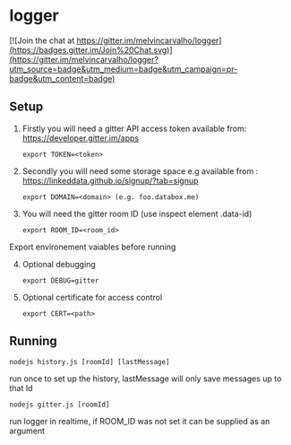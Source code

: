 # logger

[![Join the chat at https://gitter.im/melvincarvalho/logger](https://badges.gitter.im/Join%20Chat.svg)](https://gitter.im/melvincarvalho/logger?utm_source=badge&utm_medium=badge&utm_campaign=pr-badge&utm_content=badge)

## Setup

1. Firstly you will need a gitter API access token available from: https://developer.gitter.im/apps

    `export TOKEN=<token>`

2. Secondly you will need some storage space e.g available from : https://linkeddata.github.io/signup/?tab=signup

    `export DOMAIN=<domain> (e.g. foo.databox.me)`

3. You will need the gitter room ID (use inspect element .data-id)

    `export ROOM_ID=<room_id>`

Export environement vaiables before running

4. Optional debugging

    `export DEBUG=gitter`

5. Optional certificate for access control

    `export CERT=<path>`

## Running

    nodejs history.js [roomId] [lastMessage]

run once to set up the history, lastMessage will only save messages up to that Id

    nodejs gitter.js [roomId]

run logger in realtime, if ROOM_ID was not set it can be supplied as an argument
